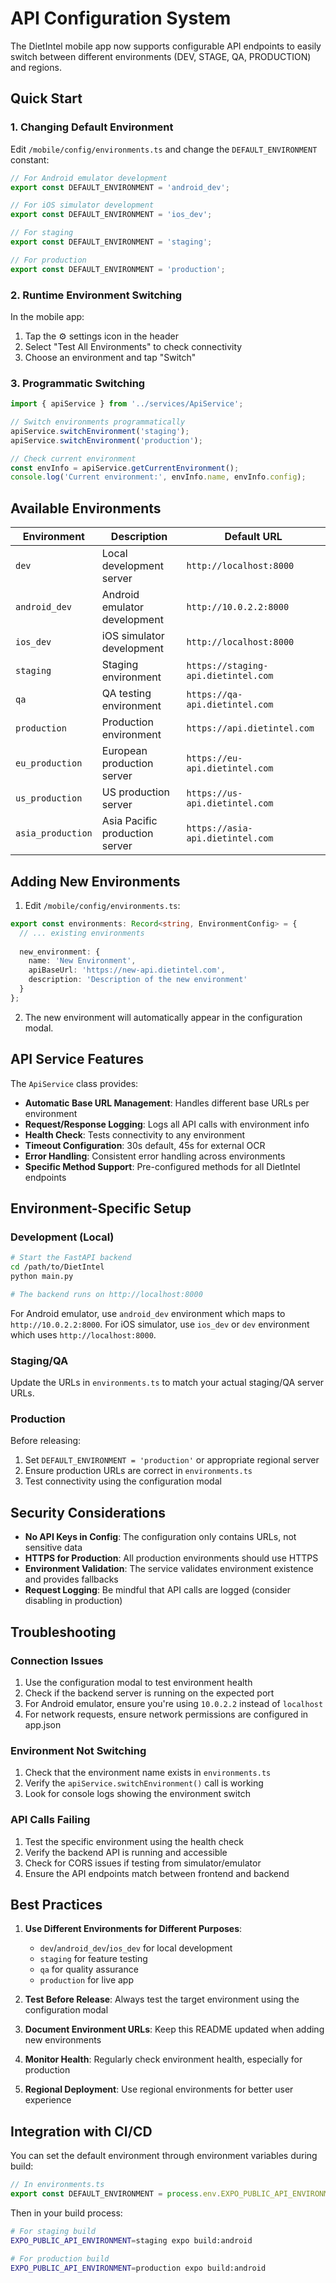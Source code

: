 # API Configuration System

The DietIntel mobile app now supports configurable API endpoints to easily switch between different environments (DEV, STAGE, QA, PRODUCTION) and regions.

## Quick Start

### 1. Changing Default Environment

Edit `/mobile/config/environments.ts` and change the `DEFAULT_ENVIRONMENT` constant:

```typescript
// For Android emulator development
export const DEFAULT_ENVIRONMENT = 'android_dev';

// For iOS simulator development  
export const DEFAULT_ENVIRONMENT = 'ios_dev';

// For staging
export const DEFAULT_ENVIRONMENT = 'staging';

// For production
export const DEFAULT_ENVIRONMENT = 'production';
```

### 2. Runtime Environment Switching

In the mobile app:
1. Tap the ⚙️ settings icon in the header
2. Select "Test All Environments" to check connectivity
3. Choose an environment and tap "Switch"

### 3. Programmatic Switching

```typescript
import { apiService } from '../services/ApiService';

// Switch environments programmatically
apiService.switchEnvironment('staging');
apiService.switchEnvironment('production');

// Check current environment
const envInfo = apiService.getCurrentEnvironment();
console.log('Current environment:', envInfo.name, envInfo.config);
```

## Available Environments

| Environment | Description | Default URL |
|-------------|-------------|-------------|
| `dev` | Local development server | `http://localhost:8000` |
| `android_dev` | Android emulator development | `http://10.0.2.2:8000` |
| `ios_dev` | iOS simulator development | `http://localhost:8000` |
| `staging` | Staging environment | `https://staging-api.dietintel.com` |
| `qa` | QA testing environment | `https://qa-api.dietintel.com` |
| `production` | Production environment | `https://api.dietintel.com` |
| `eu_production` | European production server | `https://eu-api.dietintel.com` |
| `us_production` | US production server | `https://us-api.dietintel.com` |
| `asia_production` | Asia Pacific production server | `https://asia-api.dietintel.com` |

## Adding New Environments

1. Edit `/mobile/config/environments.ts`:

```typescript
export const environments: Record<string, EnvironmentConfig> = {
  // ... existing environments
  
  new_environment: {
    name: 'New Environment',
    apiBaseUrl: 'https://new-api.dietintel.com',
    description: 'Description of the new environment'
  }
};
```

2. The new environment will automatically appear in the configuration modal.

## API Service Features

The `ApiService` class provides:

- **Automatic Base URL Management**: Handles different base URLs per environment
- **Request/Response Logging**: Logs all API calls with environment info
- **Health Check**: Tests connectivity to any environment
- **Timeout Configuration**: 30s default, 45s for external OCR
- **Error Handling**: Consistent error handling across environments
- **Specific Method Support**: Pre-configured methods for all DietIntel endpoints

## Environment-Specific Setup

### Development (Local)

```bash
# Start the FastAPI backend
cd /path/to/DietIntel
python main.py

# The backend runs on http://localhost:8000
```

For Android emulator, use `android_dev` environment which maps to `http://10.0.2.2:8000`.
For iOS simulator, use `ios_dev` or `dev` environment which uses `http://localhost:8000`.

### Staging/QA

Update the URLs in `environments.ts` to match your actual staging/QA server URLs.

### Production

Before releasing:
1. Set `DEFAULT_ENVIRONMENT = 'production'` or appropriate regional server
2. Ensure production URLs are correct in `environments.ts`
3. Test connectivity using the configuration modal

## Security Considerations

- **No API Keys in Config**: The configuration only contains URLs, not sensitive data
- **HTTPS for Production**: All production environments should use HTTPS
- **Environment Validation**: The service validates environment existence and provides fallbacks
- **Request Logging**: Be mindful that API calls are logged (consider disabling in production)

## Troubleshooting

### Connection Issues

1. Use the configuration modal to test environment health
2. Check if the backend server is running on the expected port
3. For Android emulator, ensure you're using `10.0.2.2` instead of `localhost`
4. For network requests, ensure network permissions are configured in app.json

### Environment Not Switching

1. Check that the environment name exists in `environments.ts`
2. Verify the `apiService.switchEnvironment()` call is working
3. Look for console logs showing the environment switch

### API Calls Failing

1. Test the specific environment using the health check
2. Verify the backend API is running and accessible
3. Check for CORS issues if testing from simulator/emulator
4. Ensure the API endpoints match between frontend and backend

## Best Practices

1. **Use Different Environments for Different Purposes**:
   - `dev`/`android_dev`/`ios_dev` for local development
   - `staging` for feature testing
   - `qa` for quality assurance
   - `production` for live app

2. **Test Before Release**: Always test the target environment using the configuration modal

3. **Document Environment URLs**: Keep this README updated when adding new environments

4. **Monitor Health**: Regularly check environment health, especially for production

5. **Regional Deployment**: Use regional environments for better user experience

## Integration with CI/CD

You can set the default environment through environment variables during build:

```typescript
// In environments.ts
export const DEFAULT_ENVIRONMENT = process.env.EXPO_PUBLIC_API_ENVIRONMENT || 'android_dev';
```

Then in your build process:
```bash
# For staging build
EXPO_PUBLIC_API_ENVIRONMENT=staging expo build:android

# For production build  
EXPO_PUBLIC_API_ENVIRONMENT=production expo build:android
```